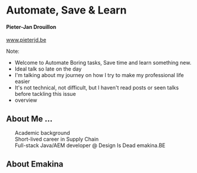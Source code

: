 # Automate, Save & Learn
#### Pieter-Jan Drouillon

<i class="fab fa-chrome"></i> www.pieterjd.be

Note:
* Welcome to Automate Boring tasks, Save time and learn something new.
* Ideal talk so late on the day
* I'm talking about my journey on how I try to make my professional life easier
* It's not technical, not difficult, but I haven't read posts or seen talks before tackling this issue
* overview


## About Me ...
<ul style="list-style-type: none; text-align: left">
    <li><i class="fas fa-graduation-cap"></i> Academic background</li>
    <li><i class="fas fa-link"></i> Short-lived career in Supply Chain</li>
    <li><i class="fab fa-java"></i> Full-stack Java/AEM developer @ <span class="fragment strike" data-fragment-index="1">Design Is Dead</span> <span class="fragment " data-fragment-index="1">emakina.BE</span></li>
</ul>


<!-- .slide: data-background-image="../assets/emakina.png" data-background-size="contain" class="title-top-align"-->
## About Emakina<!-- .element: style="top: 0 !important;"  -->
